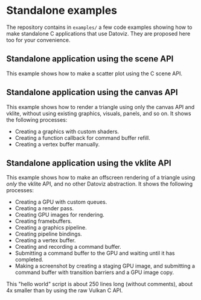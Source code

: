 # Standalone examples

The repository contains in `examples/` a few code examples showing how to make standalone C applications that use Datoviz. They are proposed here too for your convenience.



## Standalone application using the scene API

This example shows how to make a scatter plot using the C scene API.

<!-- CODE_C examples/standalone_scene.c -->



## Standalone application using the canvas API

This example shows how to render a triangle using only the canvas API and vklite, without using existing graphics, visuals, panels, and so on. It shows the following processes:

* Creating a graphics with custom shaders.
* Creating a function callback for command buffer refill.
* Creating a vertex buffer manually.

<!-- CODE_C examples/standalone_canvas.c -->



## Standalone application using the vklite API

This example shows how to make an offscreen rendering of a triangle using *only* the vklite API, and no other Datoviz abstraction. It shows the following processes:

* Creating a GPU with custom queues.
* Creating a render pass.
* Creating GPU images for rendering.
* Creating framebuffers.
* Creating a graphics pipeline.
* Creating pipeline bindings.
* Creating a vertex buffer.
* Creating and recording a command buffer.
* Submitting a command buffer to the GPU and waiting until it has completed.
* Making a screenshot by creating a staging GPU image, and submitting a command buffer with transition barriers and a GPU image copy.

This "hello world" script is about 250 lines long (without comments), about 4x smaller than by using the raw Vulkan C API.

<!-- CODE_C examples/standalone_vklite.c -->
